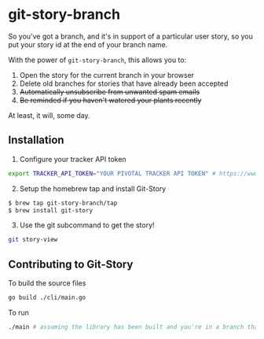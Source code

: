 # git-story-branch

So you've got a branch, and it's in support of a particular user story, so you put your story id at the end of your branch name.

With the power of `git-story-branch`, this allows you to:

1. Open the story for the current branch in your browser
2. Delete old branches for stories that have already been accepted
3. ~~Automatically unsubscribe from unwanted spam emails~~
4. ~~Be reminded if you haven't watered your plants recently~~

At least, it will, some day.

## Installation

1. Configure your tracker API token

```sh
export TRACKER_API_TOKEN="YOUR PIVOTAL TRACKER API TOKEN" # https://www.pivotaltracker.com/help/articles/api_token/
```

2. Setup the homebrew tap and install Git-Story

```sh
$ brew tap git-story-branch/tap
$ brew install git-story
```

3. Use the git subcommand to get the story!


```sh
git story-view
```

## Contributing to Git-Story

To build the source files

```sh
go build ./cli/main.go
```

To run

```sh
./main # assuming the library has been built and you're in a branch that has a story ID at the end
```